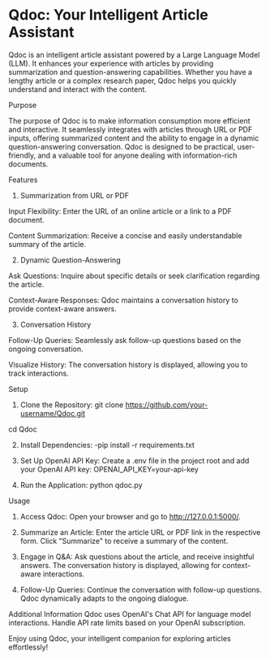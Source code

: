 # Qdoc: Your Intelligent Article Assistant
Qdoc is an intelligent article assistant powered by a Large Language Model (LLM). It enhances your experience with articles by providing summarization and question-answering capabilities. Whether you have a lengthy article or a complex research paper, Qdoc helps you quickly understand and interact with the content.

Purpose

The purpose of Qdoc is to make information consumption more efficient and interactive. It seamlessly integrates with articles through URL or PDF inputs, offering summarized content and the ability to engage in a dynamic question-answering conversation. Qdoc is designed to be practical, user-friendly, and a valuable tool for anyone dealing with information-rich documents.

Features
1. Summarization from URL or PDF

Input Flexibility: Enter the URL of an online article or a link to a PDF document.

Content Summarization: Receive a concise and easily understandable summary of the article.

2. Dynamic Question-Answering

Ask Questions: Inquire about specific details or seek clarification regarding the article.

Context-Aware Responses: Qdoc maintains a conversation history to provide context-aware answers.

3. Conversation History

Follow-Up Queries: Seamlessly ask follow-up questions based on the ongoing conversation.

Visualize History: The conversation history is displayed, allowing you to track interactions.

Setup
1. Clone the Repository:
git clone https://github.com/your-username/Qdoc.git

cd Qdoc

2. Install Dependencies:
-pip install -r requirements.txt

3. Set Up OpenAI API Key:
Create a .env file in the project root and add your OpenAI API key:
OPENAI_API_KEY=your-api-key

4. Run the Application:
python qdoc.py

Usage
1. Access Qdoc:
Open your browser and go to http://127.0.0.1:5000/.

2. Summarize an Article:
Enter the article URL or PDF link in the respective form.
Click "Summarize" to receive a summary of the content.

3. Engage in Q&A:
Ask questions about the article, and receive insightful answers.
The conversation history is displayed, allowing for context-aware interactions.

4. Follow-Up Queries:
Continue the conversation with follow-up questions.
Qdoc dynamically adapts to the ongoing dialogue.

Additional Information
Qdoc uses OpenAI's Chat API for language model interactions.
Handle API rate limits based on your OpenAI subscription.


Enjoy using Qdoc, your intelligent companion for exploring articles effortlessly!
